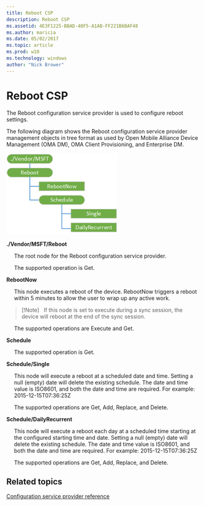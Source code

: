 ```yaml
---
title: Reboot CSP
description: Reboot CSP
ms.assetid: 4E3F1225-BBAD-40F5-A1AB-FF221B6BAF48
ms.author: maricia
ms.date: 05/02/2017
ms.topic: article
ms.prod: w10
ms.technology: windows
author: "Nick Brower"
---
```



# Reboot CSP


The Reboot configuration service provider is used to configure reboot settings.

The following diagram shows the Reboot configuration service provider management objects in tree format as used by Open Mobile Alliance Device Management (OMA DM), OMA Client Provisioning, and Enterprise DM.

![reboot](images/reboot-csp.png)

<a href="" id="--vendor-msft-reboot"></a>**./Vendor/MSFT/Reboot**  
<p style="margin-left: 20px">The root node for the Reboot configuration service provider.</p>

<p style="margin-left: 20px">The supported operation is Get.</p>

<a href="" id="rebootnow"></a>**RebootNow**  
<p style="margin-left: 20px">This node executes a reboot of the device. RebootNow triggers a reboot within 5 minutes to allow the user to wrap up any active work.</p>

> [!Note]  
> If this node is set to execute during a sync session, the device will reboot at the end of the sync session.

<p style="margin-left: 20px">The supported operations are Execute and Get.

<a href="" id="schedule"></a>**Schedule**  
<p style="margin-left: 20px">The supported operation is Get.</p>

<a href="" id="schedule-single"></a>**Schedule/Single**  
<p style="margin-left: 20px">This node will execute a reboot at a scheduled date and time. Setting a null (empty) date will delete the existing schedule. The date and time value is ISO8601, and both the date and time are required. For example: 2015-12-15T07:36:25Z</p>

<p style="margin-left: 20px">The supported operations are Get, Add, Replace, and Delete.</p>

<a href="" id="schedule-dailyrecurrent"></a>**Schedule/DailyRecurrent**  
<p style="margin-left: 20px">This node will execute a reboot each day at a scheduled time starting at the configured starting time and date. Setting a null (empty) date will delete the existing schedule. The date and time value is ISO8601, and both the date and time are required. For example: 2015-12-15T07:36:25Z</p>

<p style="margin-left: 20px">The supported operations are Get, Add, Replace, and Delete.</p>

## Related topics


[Configuration service provider reference](configuration-service-provider-reference.md)

 

 






